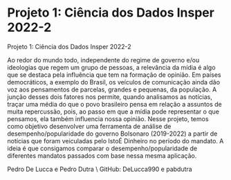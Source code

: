 # Projeto 1: Ciência dos Dados Insper 2022-2

Projeto 1: Ciência dos Dados Insper 2022-2

Ao redor do mundo todo, independente do regime de governo e/ou ideologias que regem um grupo de pessoas, a relevância da mídia é algo que se destaca pela influência que tem na formação de opinião. Em países democráticos, a exemplo do Brasil, os veículos de comunicação ainda dão voz aos pensamentos de parcelas, grandes e pequenas, da população. A junção desses dois fatores nos permite, quando analisamos as notícias, traçar uma média do que o povo brasileiro pensa em relação a assuntos de muita repercussão, pois, ao passo em que a mídia pode representar o que pensamos, ela também influencia nossa opinião.
Nesse projeto, temos como objetivo desenvolver uma ferramenta de análise de desempenho/popularidade do governo Bolsonaro (2019-2022) a partir de notícias que foram veiculadas pelo IstoÉ Dinheiro no período do mandato. A ideia é que consigamos comparar o desempenho/popularidade de diferentes mandatos passados com base nessa mesma aplicação.

Pedro De Lucca e Pedro Dutra \ 
GitHub: DeLucca990 e pabdutra
